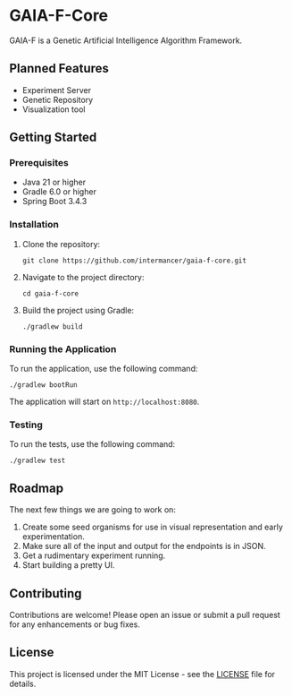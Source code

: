 # GAIA-F-Core

GAIA-F is a Genetic Artificial Intelligence Algorithm Framework.



## Planned Features

- Experiment Server
- Genetic Repository
- Visualization tool


## Getting Started

### Prerequisites

- Java 21 or higher
- Gradle 6.0 or higher
- Spring Boot 3.4.3

### Installation

1. Clone the repository:

   ```
   git clone https://github.com/intermancer/gaia-f-core.git
   ```

2. Navigate to the project directory:

   ```
   cd gaia-f-core
   ```

3. Build the project using Gradle:

   ```
   ./gradlew build
   ```

### Running the Application

To run the application, use the following command:

```
./gradlew bootRun
```

The application will start on `http://localhost:8080`.

### Testing

To run the tests, use the following command:

```
./gradlew test
```

## Roadmap

The next few things we are going to work on:
1. Create some seed organisms for use in visual representation and early experimentation.
2. Make sure all of the input and output for the endpoints is in JSON.
3. Get a rudimentary experiment running.
4. Start building a pretty UI.

## Contributing

Contributions are welcome! Please open an issue or submit a pull request for any enhancements or bug fixes.

## License

This project is licensed under the MIT License - see the [LICENSE](LICENSE) file for details.
